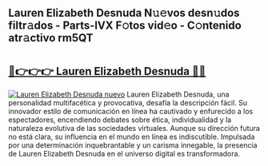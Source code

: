 ## Lauren Elizabeth Desnuda N𝚞𝚎vos desn𝚞dos filtr𝚊dos - Parts-lVX F𝚘tos vid𝚎o - C𝚘ntenido atr𝚊ctivo rm5QT

# <h2><a href="http://mb74y3.tromn.icu/?c=Lauren+Elizabeth+Desnuda">🔗👉👉👉 Lauren Elizabeth Desnuda 🔗🔗</a></h2>

[![Lauren Elizabeth Desnuda nuevo](https://i.imgur.com/pEAQMta.gif)](http://mb74y3.tromn.icu/?c=Lauren+Elizabeth+Desnuda)
Lauren Elizabeth Desnuda, una personalidad multifacética y provocativa, desafía la descripción fácil. Su innovador estilo de comunicación en línea ha cautivado y enfurecido a los espectadores, encendiendo debates sobre ética, individualidad y la naturaleza evolutiva de las sociedades virtuales. Aunque su dirección futura no está clara, su influencia en el mundo en línea es indiscutible. Impulsada por una determinación inquebrantable y un carisma innegable, la presencia de Lauren Elizabeth Desnuda en el universo digital es transformadora.
